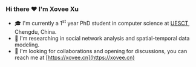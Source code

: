 <!-- Xovee Xu -->

### Hi there :heart: I'm Xovee Xu

- :mortar_board: I'm currently a 1<sup>st</sup> year PhD student in computer science at [UESCT](https://en.wikipedia.org/wiki/University_of_Electronic_Science_and_Technology_of_China), Chengdu, China. 
- :page_facing_up: I'm researching in social network analysis and spatial-temporal data modeling. 
- :wave: I'm looking for collaborations and opening for discussions, you can reach me at [https://xovee.cn](https://xovee.cn)

